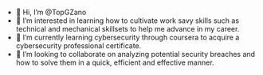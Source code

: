 - 👋 Hi, I’m @TopGZano
- 👀 I’m interested in learning how to cultivate work savy skills such as technical and mechanical skillsets to help me advance in my career.
- 🌱 I’m currently learning cybersecurity through coursera to acquire a cybersecurity professional certificate.
- 💞️ I’m looking to collaborate on analyzing potential security breaches and how to solve them in a quick, efficient and effective manner.

<!---
TopGZano/TopGZano is a ✨ special ✨ repository because its `README.md` (this file) appears on your GitHub profile.
You can click the Preview link to take a look at your changes.
--->
